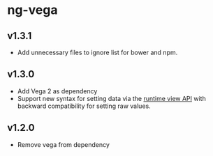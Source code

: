 # ng-vega

## v1.3.1
- Add unnecessary files to ignore list for bower and npm.

## v1.3.0
- Add Vega 2 as dependency
- Support new syntax for setting data via the [runtime view API](https://github.com/vega/vega/wiki/Upgrading-to-2.0) with backward compatibility for setting raw values.

## v1.2.0
- Remove vega from dependency

